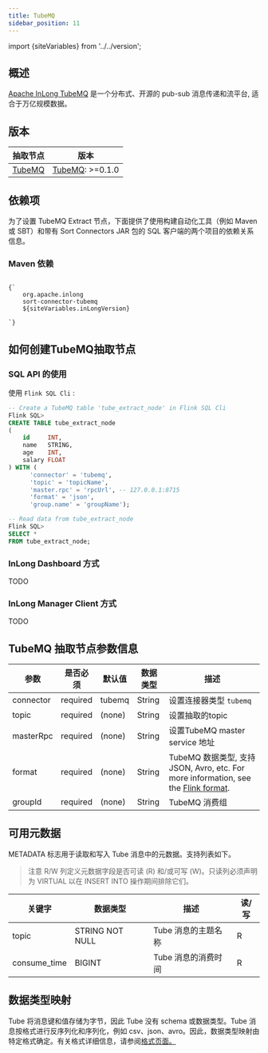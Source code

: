 ```yaml
---
title: TubeMQ
sidebar_position: 11
---
```


import {siteVariables} from '../../version';

## 概述

[Apache InLong TubeMQ](https://inlong.apache.org/docs/modules/tubemq/overview) 是一个分布式、开源的
pub-sub 消息传递和流平台, 适合于万亿规模数据。

## 版本

| 抽取节点                | 版本                                                                                  |
|---------------------|-------------------------------------------------------------------------------------|
| [TubeMQ](./tube.md) | [TubeMQ](https://inlong.apache.org/docs/next/modules/tubemq/overview): >=0.1.0<br/> |

## 依赖项

为了设置 TubeMQ Extract 节点，下面提供了使用构建自动化工具（例如 Maven 或 SBT）和带有 Sort Connectors
JAR 包的 SQL 客户端的两个项目的依赖关系信息。

### Maven 依赖

<pre><code parentName="pre">
{`<dependency>
    <groupId>org.apache.inlong</groupId>
    <artifactId>sort-connector-tubemq</artifactId>
    <version>${siteVariables.inLongVersion}</version>
</dependency>
`}
</code></pre>

## 如何创建TubeMQ抽取节点

### SQL API 的使用

使用 `Flink SQL Cli` :

```sql
-- Create a TubeMQ table 'tube_extract_node' in Flink SQL Cli
Flink SQL>
CREATE TABLE tube_extract_node
(
    id     INT,
    name   STRING,
    age    INT,
    salary FLOAT
) WITH (
      'connector' = 'tubemq',
      'topic' = 'topicName',
      'master.rpc' = 'rpcUrl', -- 127.0.0.1:8715
      'format' = 'json',
      'group.name' = 'groupName');

-- Read data from tube_extract_node
Flink SQL>
SELECT *
FROM tube_extract_node;
```

### InLong Dashboard 方式

TODO

### InLong Manager Client 方式

TODO

## TubeMQ 抽取节点参数信息

| 参数        | 是否必须     | 默认值    | 数据类型   | 描述                                                                                                                                                                                 |
|-----------|----------|--------|--------|------------------------------------------------------------------------------------------------------------------------------------------------------------------------------------|
| connector | required | tubemq | String | 设置连接器类型 `tubemq`                                                                                                                                                                   |
| topic     | required | (none) | String | 设置抽取的topic                                                                                                                                                                         |
| masterRpc | required | (none) | String | 设置TubeMQ master service 地址                                                                                                                                                         |
| format    | required | (none) | String | TubeMQ 数据类型, 支持 JSON, Avro, etc. For more information, see the [Flink format](https://nightlies.apache.org/flink/flink-docs-release-1.15/docs/connectors/table/formats/overview/). |
| groupId   | required | (none) | String | TubeMQ 消费组                                                                                                                                                                         |

## 可用元数据

METADATA 标志用于读取和写入 Tube 消息中的元数据。支持列表如下。

> 注意 R/W 列定义元数据字段是否可读 (R) 和/或可写 (W)。只读列必须声明为 VIRTUAL 以在 INSERT INTO
> 操作期间排除它们。

| 关键字          | 数据类型            | 描述           | 读/写 |
|--------------|-----------------|--------------|-----|
| topic        | STRING NOT NULL | Tube 消息的主题名称 | R   |
| consume_time | BIGINT          | Tube 消息的消费时间 | R   |

## 数据类型映射

Tube 将消息键和值存储为字节，因此 Tube 没有 schema 或数据类型。Tube 消息按格式进行反序列化和序列化，例如
csv、json、avro。因此，数据类型映射由特定格式确定。有关格式详细信息，请参阅[格式页面。](https://nightlies.apache.org/flink/flink-docs-release-1.13/docs/connectors/table/formats/overview/)